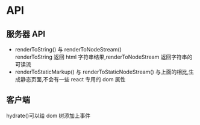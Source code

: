 # API

## 服务器 API

- renderToString() 与 renderToNodeStream()  
   renderToString 返回 html 字符串结果,renderToNodeStream 返回字符串的可读流
- renderToStaticMarkup() 与 renderToStaticNodeStream()
  与上面的相比,生成静态页面,不会有一些 react 专用的 dom 属性

## 客户端

hydrate()可以给 dom 树添加上事件
